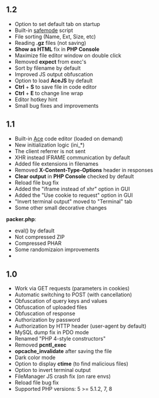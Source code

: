 1.2
---
- Option to set default tab on startup
- Built-in [safemode](https://github.com/cr1f/safemode/) script
- File sorting (Name, Ext, Size, etc)
- Reading **.gz** files (not saving)
- **Show as HTML** fix in **PHP Console**
- Maximize file editor window on double click
- Removed **expect** from exec's
- Sort by filename by default
- Improved JS output obfuscation
- Option to load **AceJS** by default
- **Ctrl** + **S** to save file in code editor
- **Ctrl** + **E** to change line wrap
- Editor hotkey hint
- Small bug fixes and improvements


1.1
---
- Built-in [Ace](https://github.com/ajaxorg/ace) code editor (loaded on demand)
- New initialization logic (ini_*)
- The client referrer is not sent
- XHR instead IFRAME communication by default
- Added file extensions in filenames
- Removed **X-Content-Type-Options** header in responses
- **Clear output** in **PHP Console** checked by default
- Reload file bug fix
- Added the "iframe instead of xhr" option in GUI
- Added the "Use cookie to request" option in GUI
- "Invert terminal output" moved to "Terminal" tab
- Some other small decorative changes

**packer.php**:

- eval() by default
- Not compressed ZIP
- Compressed PHAR
- Some randomizaion improvements
- 
1.0
---
- Work via GET requests (parameters in cookies)
- Automatic switching to POST (with cancellation)
- Obfuscation of query keys and values
- Obfuscation of uploaded files
- Obfuscation of response
- Authorization by password
- Authorization by HTTP header (user-agent by default)
- MySQL dump fix in PDO mode
- Renamed "PHP 4-style constructors"
- Removed **pcntl_exec**
- **opcache_invalidate** after saving the file
- Dark color mode
- Option to display **ctime** (to find malicious files)
- Option to invert terminal output
- FileManager JS crash fix (on rare envs)
- Reload file bug fix
- Supported PHP versions: 5 >= 5.1.2, 7, 8
